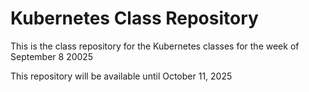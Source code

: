 # Kubernetes Class Repository

This is the class repository for the Kubernetes classes for the week of September 8 20025

This repository will be available until October 11, 2025
